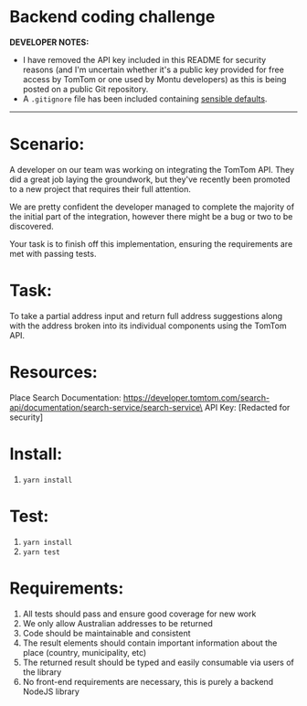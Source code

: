# Backend coding challenge

**DEVELOPER NOTES:**

* I have removed the API key included in this README for security reasons (and I'm uncertain whether it's a public key provided for free access by TomTom or one used by Montu developers) as this is being posted on a public Git repository.
* A `.gitignore` file has been included containing [sensible defaults](https://github.com/github/gitignore/blob/main/Node.gitignore).

---

Scenario:
=========

A developer on our team was working on integrating the TomTom API. They did a great job laying the groundwork, but they've recently been promoted to a new project that requires their full attention.

We are pretty confident the developer managed to complete the majority of the initial part of the integration, however there might be a bug or two to be discovered.

Your task is to finish off this implementation, ensuring the requirements are met with passing tests.


Task:
=====
To take a partial address input and return full address suggestions along with the address broken into its individual components using the TomTom API.


Resources:
==========

Place Search Documentation: https://developer.tomtom.com/search-api/documentation/search-service/search-service\
API Key: [Redacted for security]

Install:
========
1. `yarn install`

Test:
=====
1. `yarn install`
2. `yarn test`


Requirements:
=============

1. All tests should pass and ensure good coverage for new work
2. We only allow Australian addresses to be returned
3. Code should be maintainable and consistent
4. The result elements should contain important information about the place (country, municipality, etc)
5. The returned result should be typed and easily consumable via users of the library
6. No front-end requirements are necessary, this is purely a backend NodeJS library
